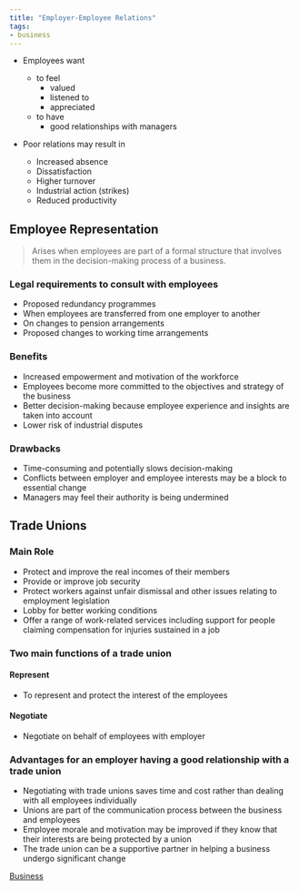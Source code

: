 ```yaml
---
title: "Employer-Employee Relations"
tags:
- business
---
```


- Employees want
	- to feel
		- valued
		- listened to
		- appreciated
	- to have
		- good relationships with managers

- Poor relations may result in
	- Increased absence
	- Dissatisfaction
	- Higher turnover
	- Industrial action (strikes)
	- Reduced productivity

## Employee Representation

> Arises when employees are part of a formal structure that involves them in the decision-making process of a business.

### Legal requirements to consult with employees

- Proposed redundancy programmes
- When employees are transferred from one employer to another
- On changes to pension arrangements
- Proposed changes to working time arrangements

### Benefits

- Increased empowerment and motivation of the workforce
- Employees become more committed to the objectives and strategy of the business
- Better decision-making because employee experience and insights are taken into account
- Lower risk of industrial disputes

### Drawbacks

- Time-consuming and potentially slows decision-making
- Conflicts between employer and employee interests may be a block to essential change
- Managers may feel their authority is being undermined

## Trade Unions

### Main Role

- Protect and improve the real incomes of their members
- Provide or improve job security
- Protect workers against unfair dismissal and other issues relating to employment legislation
- Lobby for better working conditions
- Offer a range of work-related services including support for people claiming compensation for injuries sustained in a job

### Two main functions of a trade union

#### Represent

- To represent and protect the interest of the employees

#### Negotiate

- Negotiate on behalf of employees with employer

### Advantages for an employer having a good relationship with a trade union

- Negotiating with trade unions saves time and cost rather than dealing with all employees individually
- Unions are part of the communication process between the business and employees
- Employee morale and motivation may be improved if they know that their interests are being protected by a union
- The trade union can be a supportive partner in helping a business undergo significant change





[Business](/Business)